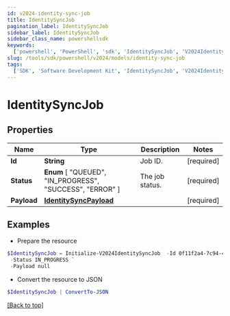 ```yaml
---
id: v2024-identity-sync-job
title: IdentitySyncJob
pagination_label: IdentitySyncJob
sidebar_label: IdentitySyncJob
sidebar_class_name: powershellsdk
keywords:
  ['powershell', 'PowerShell', 'sdk', 'IdentitySyncJob', 'V2024IdentitySyncJob']
slug: /tools/sdk/powershell/v2024/models/identity-sync-job
tags:
  ['SDK', 'Software Development Kit', 'IdentitySyncJob', 'V2024IdentitySyncJob']
---
```


# IdentitySyncJob

## Properties

| Name | Type | Description | Notes |
| --- | --- | --- | --- |
| **Id** | **String** | Job ID. | [required] |
| **Status** | **Enum** [ "QUEUED", "IN_PROGRESS", "SUCCESS", "ERROR" ] | The job status. | [required] |
| **Payload** | [**IdentitySyncPayload**](identity-sync-payload) |  | [required] |

## Examples

- Prepare the resource

```powershell
$IdentitySyncJob = Initialize-V2024IdentitySyncJob  -Id 0f11f2a4-7c94-4bf3-a2bd-742580fe3bde `
 -Status IN_PROGRESS `
 -Payload null
```

- Convert the resource to JSON

```powershell
$IdentitySyncJob | ConvertTo-JSON
```

[[Back to top]](#)
